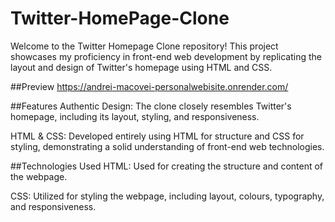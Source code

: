 # Twitter-HomePage-Clone
Welcome to the Twitter Homepage Clone repository! This project showcases my proficiency in front-end web development by replicating the layout and design of Twitter's homepage using HTML and CSS.

##Preview
https://andrei-macovei-personalwebisite.onrender.com/

##Features
Authentic Design: The clone closely resembles Twitter's homepage, including its layout, styling, and responsiveness.

HTML & CSS: Developed entirely using HTML for structure and CSS for styling, demonstrating a solid understanding of front-end web technologies.

##Technologies Used
HTML: Used for creating the structure and content of the webpage.

CSS: Utilized for styling the webpage, including layout, colours, typography, and responsiveness.
